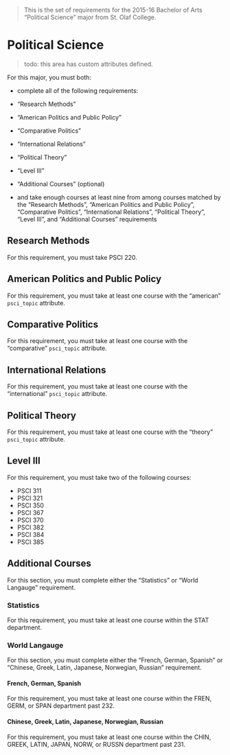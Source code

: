 > This is the set of requirements for the 2015-16 Bachelor of Arts “Political
> Science” major from St. Olaf College.

# Political Science
> todo: this area has custom attributes defined.

For this major, you must both:

- complete all of the following requirements:

- “Research Methods”
- “American Politics and Public Policy”
- “Comparative Politics”
- “International Relations”
- “Political Theory”
- “Level III”
- “Additional Courses” (optional)

- and take enough courses at least nine from among courses matched by the “Research Methods”, “American Politics and Public Policy”, “Comparative Politics”, “International Relations”, “Political Theory”, “Level III”, and “Additional Courses” requirements

## Research Methods
For this requirement, you must take PSCI 220.


## American Politics and Public Policy
For this requirement, you must take at least one course with the “american” `psci_topic` attribute.


## Comparative Politics
For this requirement, you must take at least one course with the “comparative” `psci_topic` attribute.


## International Relations
For this requirement, you must take at least one course with the “international” `psci_topic` attribute.


## Political Theory
For this requirement, you must take at least one course with the “theory” `psci_topic` attribute.


## Level III
For this requirement, you must take two of the following courses:

- PSCI 311
- PSCI 321
- PSCI 350
- PSCI 367
- PSCI 370
- PSCI 382
- PSCI 384
- PSCI 385


## Additional Courses
For this section, you must complete either the “Statistics” or “World Langauge” requirement.

### Statistics
For this requirement, you must take at least one course within the STAT department.

### World Langauge
For this section, you must complete either the “French, German, Spanish” or “Chinese, Greek, Latin, Japanese, Norwegian, Russian” requirement.

#### French, German, Spanish
For this requirement, you must take at least one course within the FREN, GERM, or SPAN department past 232.

#### Chinese, Greek, Latin, Japanese, Norwegian, Russian
For this requirement, you must take at least one course within the CHIN, GREEK, LATIN, JAPAN, NORW, or RUSSN department past 231.


